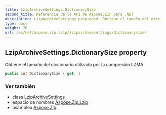 ```yaml
---
title: LzipArchiveSettings.DictionarySize
second_title: Referencia de la API de Aspose.ZIP para .NET
description: LzipArchiveSettings propiedad. Obtiene el tamaño del diccionario utilizado por la compresión LZMA.
type: docs
weight: 70
url: /es/net/aspose.zip.lzip/lziparchivesettings/dictionarysize/
---
```

## LzipArchiveSettings.DictionarySize property

Obtiene el tamaño del diccionario utilizado por la compresión LZMA.

```csharp
public int DictionarySize { get; }
```

### Ver también

* class [LzipArchiveSettings](../)
* espacio de nombres [Aspose.Zip.Lzip](../../lziparchivesettings/)
* asamblea [Aspose.Zip](../../../)


